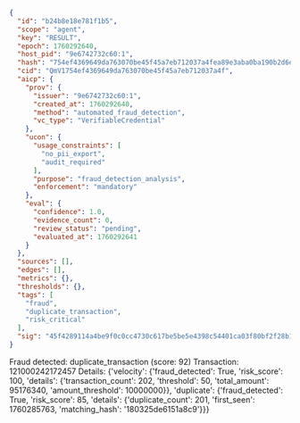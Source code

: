 ```json
{
  "id": "b24b8e18e781f1b5",
  "scope": "agent",
  "key": "RESULT",
  "epoch": 1760292640,
  "host_pid": "9e6742732c60:1",
  "hash": "754ef4369649da763070be45f45a7eb712037a4fea89e3aba0ba190b2d6e4d4f",
  "cid": "QmV1754ef4369649da763070be45f45a7eb712037a4f",
  "aicp": {
    "prov": {
      "issuer": "9e6742732c60:1",
      "created_at": 1760292640,
      "method": "automated_fraud_detection",
      "vc_type": "VerifiableCredential"
    },
    "ucon": {
      "usage_constraints": [
        "no_pii_export",
        "audit_required"
      ],
      "purpose": "fraud_detection_analysis",
      "enforcement": "mandatory"
    },
    "eval": {
      "confidence": 1.0,
      "evidence_count": 0,
      "review_status": "pending",
      "evaluated_at": 1760292641
    }
  },
  "sources": [],
  "edges": [],
  "metrics": {},
  "thresholds": {},
  "tags": [
    "fraud",
    "duplicate_transaction",
    "risk_critical"
  ],
  "sig": "45f4289114a4be9f0c0cc4730c617be5be5e4398c54401ca03f80bf2f28b1b47"
}
```

Fraud detected: duplicate_transaction (score: 92)
Transaction: 121000242172457
Details: {'velocity': {'fraud_detected': True, 'risk_score': 100, 'details': {'transaction_count': 202, 'threshold': 50, 'total_amount': 95176340, 'amount_threshold': 10000000}}, 'duplicate': {'fraud_detected': True, 'risk_score': 85, 'details': {'duplicate_count': 201, 'first_seen': 1760285763, 'matching_hash': '180325de6151a8c9'}}}